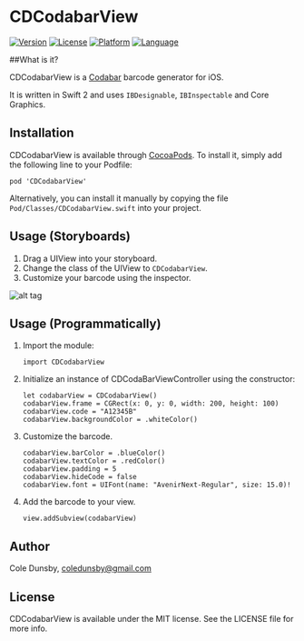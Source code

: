 # CDCodabarView

[![Version](https://img.shields.io/cocoapods/v/CDCodabarView.svg?style=flat)](http://cocoapods.org/pods/CDCodabarView)
[![License](https://img.shields.io/badge/license-MIT-blue.svg?style=flat)](http://cocoapods.org/pods/CDCodabarView)
[![Platform](https://img.shields.io/cocoapods/p/CDCodabarView.svg?style=flat)](http://cocoapods.org/pods/CDCodabarView)
[![Language](http://img.shields.io/badge/language-swift-orange.svg?style=flat
             )](https://developer.apple.com/swift/)

##What is it?

CDCodabarView is a [Codabar](https://en.wikipedia.org/wiki/Codabar) barcode generator for iOS.

It is written in Swift 2 and uses `IBDesignable`, `IBInspectable` and Core Graphics.


## Installation

CDCodabarView is available through [CocoaPods](http://cocoapods.org). To install it, simply add the following line to your Podfile:

```
pod 'CDCodabarView'
```

Alternatively, you can install it manually by copying the file `Pod/Classes/CDCodabarView.swift` into your project.


## Usage (Storyboards)

1. Drag a UIView into your storyboard.
2. Change the class of the UIView to `CDCodabarView`.
3. Customize your barcode using the inspector.

![alt tag](https://github.com/Coledunsby/CDCodabarView/blob/master/Images/Storyboard.png)

## Usage (Programmatically)

1. Import the module:

    ```
    import CDCodabarView
    ```

2. Initialize an instance of CDCodaBarViewController using the constructor:

    ```
    let codabarView = CDCodabarView()
    codabarView.frame = CGRect(x: 0, y: 0, width: 200, height: 100)
    codabarView.code = "A12345B"
    codabarView.backgroundColor = .whiteColor()
    ```

4. Customize the barcode.

    ```
    codabarView.barColor = .blueColor()
    codabarView.textColor = .redColor()
    codabarView.padding = 5
    codabarView.hideCode = false
    codabarView.font = UIFont(name: "AvenirNext-Regular", size: 15.0)!
    ```

5. Add the barcode to your view.

    ```
    view.addSubview(codabarView)
    ```

## Author

Cole Dunsby, coledunsby@gmail.com

## License

CDCodabarView is available under the MIT license. See the LICENSE file for more info.
